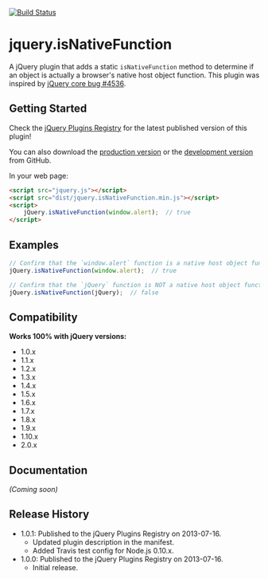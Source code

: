 [![Build Status](https://travis-ci.org/JamesMGreene/jquery.isNativeFunction.png)](https://travis-ci.org/JamesMGreene/jquery.isNativeFunction)

# jquery.isNativeFunction

A jQuery plugin that adds a static `isNativeFunction` method to determine if an object is actually a browser's native host object function.
This plugin was inspired by [jQuery core bug #4536](http://bugs.jquery.com/ticket/4536).

## Getting Started
Check the [jQuery Plugins Registry](http://plugins.jquery.com/isNativeFunction/) for the latest published version of this plugin!

You can also download the [production version][min] or the [development version][max] from GitHub.

[min]: https://raw.github.com/JamesMGreene/jquery.isNativeFunction/master/dist/jquery.isNativeFunction.min.js
[max]: https://raw.github.com/JamesMGreene/jquery.isNativeFunction/master/dist/jquery.isNativeFunction.js

In your web page:

```html
<script src="jquery.js"></script>
<script src="dist/jquery.isNativeFunction.min.js"></script>
<script>
    jQuery.isNativeFunction(window.alert);  // true
</script>
```

## Examples
```js
// Confirm that the `window.alert` function is a native host object function
jQuery.isNativeFunction(window.alert);  // true

// Confirm that the `jQuery` function is NOT a native host object function
jQuery.isNativeFunction(jQuery);  // false
```


## Compatibility
**Works 100% with jQuery versions:**  
 - 1.0.x
 - 1.1.x
 - 1.2.x
 - 1.3.x
 - 1.4.x
 - 1.5.x
 - 1.6.x
 - 1.7.x
 - 1.8.x
 - 1.9.x
 - 1.10.x
 - 2.0.x


## Documentation
_(Coming soon)_

## Release History
 - 1.0.1: Published to the jQuery Plugins Registry on 2013-07-16.
     - Updated plugin description in the manifest.
     - Added Travis test config for Node.js 0.10.x.
 - 1.0.0: Published to the jQuery Plugins Registry on 2013-07-16.
     - Initial release.
